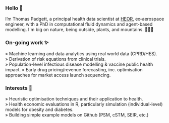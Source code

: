 ### Hello 👋

I’m Thomas Padgett, a principal health data scientist at [HEOR](https://www.heor.co.uk), ex-aerospace engineer, with a PhD in computational fluid dynamics and agent-based modelling. I'm big on nature, being outside, plants, and mountains. 🌱🌱🌱

### On-going work ✨

 » Machine learning and data analytics using real world data (CPRD/HES).  
 » Derivation of risk equations from clinical trials.  
 » Population-level infectious disease modelling & vaccine public health impact. 
 » Early drug pricing/revenue forecasting, inc. optimisation approaches for market access launch sequencing.
 
### Interests 👀

 » Heuristic optimisation techniques and their application to health.  
 » Health economic evaluations in R, particularly simulation (individual-level) models for obesity and diabetes.  
 » Building simple example models on Github (PSM, cSTM, SEIR, etc.)
